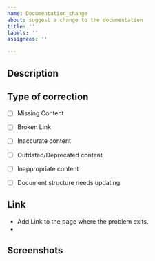 ```yaml
---
name: Documentation_change
about: suggest a change to the documentation
title: ''
labels: ''
assignees: ''

---
```


## Description


## Type of correction
- [ ] Missing Content
- [ ] Broken Link
- [ ] Inaccurate content
- [ ] Outdated/Deprecated content
- [ ] Inappropriate content
- [ ] Document structure needs updating


## Link
- Add Link to the page where the problem exits.
- 

## Screenshots
